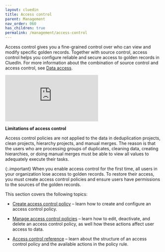 ```yaml
---
layout: cluedin
title: Access control
parent: Management
nav_order: 060
has_children: true
permalink: /management/access-control
---
```


Access control gives you a fine-grained control over who can view and modify specific golden records. Together with source control, access control helps you configure reliable and secure access to golden records in CluedIn. For more information about the combination of source control and access control, see [Data access](/administration/user-access/data-access).

<div class="videoFrame">
<iframe src="https://player.vimeo.com/video/1069492038?h=2867233786&amp;badge=0&amp;autopause=0&amp;player_id=0&amp;app_id=58479" frameborder="0" allow="autoplay; fullscreen; picture-in-picture; clipboard-write" title="Actions in access control policy rules"></iframe>
</div>

**Limitations of access control**

Access control policies are not applied to the data in deduplication projects, clean projects, hierarchy projects, and manual merges. The reason is that the users who are processing groups of duplicates, cleaning data, creating hierarchies, or doing manual merges must be able to view all values to adequately execute their tasks.

{:.important}
When you enable access control for the first time, all users in your organization lose access to golden records. To restore their access, you must create access control policies and ensure users have permissions to the sources of the golden records. 

This section covers the following topics:

- [Create access control policy](/management/access-control/create-access-control-policy) – learn how to create and configure an access control policy.

- [Manage access control policies](/management/access-control/manage-access-control-policies) – learn how to edit, deactivate, and delete an access control policy, as well how these actions affect user access to data.

- [Access control reference](/management/access-control/access-control-reference) – learn about the structure of an access control policy and the available actions in the policy rule.
